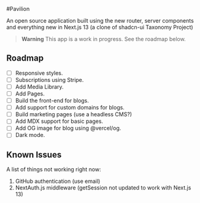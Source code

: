 #Pavilion

An open source application built using the new router, server components and everything new in Next.js 13 (a clone of shadcn-ui Taxonomy Project)

> **Warning**
> This app is a work in progress. 
> See the roadmap below.



## Roadmap

- [ ] Responsive styles.
- [ ] Subscriptions using Stripe.
- [ ] Add Media Library.
- [ ] Add Pages.
- [ ] Build the front-end for blogs.
- [ ] Add support for custom domains for blogs.
- [ ] Build marketing pages (use a headless CMS?)
- [ ] Add MDX support for basic pages.
- [ ] Add OG image for blog using @vercel/og.
- [ ] Dark mode.

## Known Issues

A list of things not working right now:

1. GitHub authentication (use email)
2. NextAuth.js middleware (getSession not updated to work with Next.js 13)